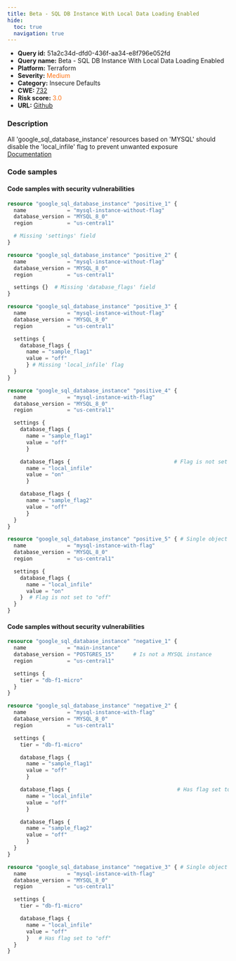 ```yaml
---
title: Beta - SQL DB Instance With Local Data Loading Enabled
hide:
  toc: true
  navigation: true
---
```


<style>
  .highlight .hll {
    background-color: #ff171742;
  }
  .md-content {
    max-width: 1100px;
    margin: 0 auto;
  }
</style>

-   **Query id:** 51a2c34d-dfd0-436f-aa34-e8f796e052fd
-   **Query name:** Beta - SQL DB Instance With Local Data Loading Enabled
-   **Platform:** Terraform
-   **Severity:** <span style="color:#ff7213">Medium</span>
-   **Category:** Insecure Defaults
-   **CWE:** <a href="https://cwe.mitre.org/data/definitions/732.html" onclick="newWindowOpenerSafe(event, 'https://cwe.mitre.org/data/definitions/732.html')">732</a>
-   **Risk score:** <span style="color:#ff7213">3.0</span>
-   **URL:** [Github](https://github.com/Checkmarx/kics/tree/master/assets/queries/terraform/gcp/sql_db_instance_with_local_data_loading_enabled)

### Description
All 'google_sql_database_instance' resources based on 'MYSQL' should disable the 'local_infile' flag to prevent unwanted exposure<br>
[Documentation](https://registry.terraform.io/providers/hashicorp/google/latest/docs/resources/sql_database_instance.html#settings-1)

### Code samples
#### Code samples with security vulnerabilities
```tf title="Positive test num. 1 - tf file" hl_lines="1 42 14 23 60"
resource "google_sql_database_instance" "positive_1" {
  name             = "mysql-instance-without-flag"
  database_version = "MYSQL_8_0"
  region           = "us-central1"

  # Missing 'settings' field
}

resource "google_sql_database_instance" "positive_2" {
  name             = "mysql-instance-without-flag"
  database_version = "MYSQL_8_0"
  region           = "us-central1"

  settings {}  # Missing 'database_flags' field
}

resource "google_sql_database_instance" "positive_3" {
  name             = "mysql-instance-without-flag"
  database_version = "MYSQL_8_0"
  region           = "us-central1"

  settings {
    database_flags {
      name = "sample_flag1"
      value = "off"
      } # Missing 'local_infile' flag
  }
}

resource "google_sql_database_instance" "positive_4" {
  name             = "mysql-instance-with-flag"
  database_version = "MYSQL_8_0"
  region           = "us-central1"

  settings {
    database_flags {
      name = "sample_flag1"
      value = "off"
      }

    database_flags {                                 # Flag is not set to "off"
      name = "local_infile"
      value = "on"
      }

    database_flags {
      name = "sample_flag2"
      value = "off"
      }
  }
}

resource "google_sql_database_instance" "positive_5" { # Single object support test
  name             = "mysql-instance-with-flag"
  database_version = "MYSQL_8_0"
  region           = "us-central1"

  settings {
    database_flags {
      name = "local_infile"
      value = "on"
    }  # Flag is not set to "off"
  }
}

```


#### Code samples without security vulnerabilities
```tf title="Negative test num. 1 - tf file"
resource "google_sql_database_instance" "negative_1" {
  name             = "main-instance"
  database_version = "POSTGRES_15"      # Is not a MYSQL instance
  region           = "us-central1"

  settings {
    tier = "db-f1-micro"
  }
}

resource "google_sql_database_instance" "negative_2" {
  name             = "mysql-instance-with-flag"
  database_version = "MYSQL_8_0"
  region           = "us-central1"

  settings {
    tier = "db-f1-micro"

    database_flags {
      name = "sample_flag1"
      value = "off"
      }

    database_flags {                                  # Has flag set to "off"
      name = "local_infile"
      value = "off"
      }

    database_flags {
      name = "sample_flag2"
      value = "off"
      }
  }
}

resource "google_sql_database_instance" "negative_3" { # Single object support test
  name             = "mysql-instance-with-flag"
  database_version = "MYSQL_8_0"
  region           = "us-central1"

  settings {
    tier = "db-f1-micro"

    database_flags {
      name = "local_infile"
      value = "off"
      }   # Has flag set to "off"
  }
}

```

